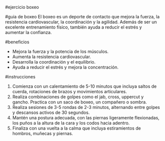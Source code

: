 #ejercicio boxeo

#guia de boxeo
El boxeo es un deporte de contacto que mejora la fuerza, la resistencia cardiovascular, la coordinación y la agilidad. Además de ser un excelente entrenamiento físico, también ayuda a reducir el estrés y aumentar la confianza.

#beneficios
- Mejora la fuerza y la potencia de los músculos.
- Aumenta la resistencia cardiovascular.
- Desarrolla la coordinación y el equilibrio.
- Ayuda a reducir el estrés y mejora la concentración.

#instrucciones
1. Comienza con un calentamiento de 5-10 minutos que incluya saltos de cuerda, rotaciones de brazos y movimientos articulares.
2. Realiza combinaciones de golpes como el jab, cross, uppercut y gancho. Practica con un saco de boxeo, un compañero o sombra.
3. Realiza sesiones de 3-5 rondas de 2-3 minutos, alternando entre golpes y descansos activos de 30 segundos.
4. Mantén una postura adecuada, con las piernas ligeramente flexionadas, los puños a la altura de la cara y los codos hacia adentro.
5. Finaliza con una vuelta a la calma que incluya estiramientos de hombros, muñecas y piernas.
